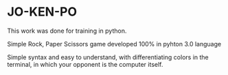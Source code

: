 # JO-KEN-PO
 <p>This work was done for training in python.</p>
 <p>Simple Rock, Paper Scissors game developed 100% in pyhton 3.0 language </p>
 <p>Simple syntax and easy to understand, with differentiating colors in the terminal, in which your opponent is the computer itself.</p>

